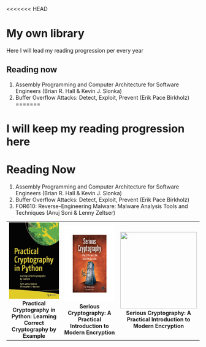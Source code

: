 <<<<<<< HEAD
# My own library
Here I will lead my reading progression per every year

## Reading now

1. Assembly Programming and Computer Architecture for Software Engineers (Brian R. Hall & Kevin J. Slonka)
2. Buffer Overflow Attacks: Detect, Exploit, Prevent (Erik Pace Birkholz)
=======
# I will keep my reading progression here

# Reading Now

1. Assembly Programming and Computer Architecture for Software Engineers (Brian R. Hall & Kevin J. Slonka)
2. Buffer Overflow Attacks: Detect, Exploit, Prevent (Erik Pace Birkholz)
3. FOR610: Reverse-Engineering Malware: Malware Analysis Tools and Techniques (Anuj Soni & Lenny Zeltser)

<table>
  <tr>
      <td align="center" width="200">
        <a href="https://www.amazon.com/Practical-Cryptography-Python-Learning-Correct/dp/1484248996">
          <img  src="./resources/PracticalCrypto.svg" width="200" height="200" />
        </a>
      <b>
        Practical Cryptography in Python: Learning Correct Cryptography by Example
      </b>
      </td>
      <td align="center" width="200">
        <a href="https://www.amazon.com/            Serious-Cryptography-Practical-Introduction-Encryption/dp/1593278268">
          <img  src="./resources/SeriousCryptography.png" width="200" height="200" />
        </a>
        <b>
            Serious Cryptography: A Practical Introduction to Modern    Encryption
        </b>
      </td>
            <td align="center" width="200">
        <a href="https://www.amazon.com/Serious-Cryptography-Practical-Introduction-Encryption/dp/1593278268">
          <img  src="https://github.com/YWxtYXoK/MyOwnLibrary/blob/main/resources/SeriousCryptography.png" width="200" height="200" />
        </a>
        <b>
            Serious Cryptography: A Practical Introduction to Modern    Encryption
        </b>
      </td>
  </tr>
</table>  
